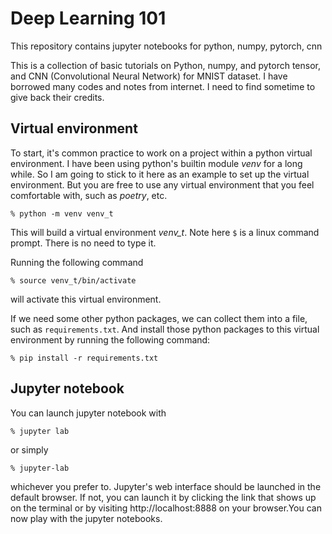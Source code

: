 # Deep Learning 101
This repository contains jupyter notebooks for python, numpy, pytorch, cnn

This is a collection of basic tutorials on Python, numpy, and pytorch tensor, and CNN (Convolutional Neural Network) for MNIST dataset. I have borrowed many codes and notes from internet. I need to find sometime to give back their credits.

## Virtual environment

To start, it's common practice to work on a project within a python virtual environment. I have been using python's builtin module *venv* for a long while. So I am going to stick to it here as an example to set up the virtual environment. But you are free to use any virtual environment that you feel comfortable with, such as *poetry*, etc. 
```
% python -m venv venv_t
```
This will build a virtual environment *venv_t*. Note here `$` is a linux command prompt. There is no need to type it. 

Running the following command
```
% source venv_t/bin/activate
```
will activate this virtual environment.

If we need some other python packages, we can collect them into a file, such as `requirements.txt`. And install those python packages to this virtual environment by running the following command:
```
% pip install -r requirements.txt
```

## Jupyter notebook
You can launch jupyter notebook with 
```
% jupyter lab
```
or simply
```
% jupyter-lab
```
whichever you prefer to. Jupyter's web interface should be launched in the default browser. If not, you can launch it by clicking the link that shows up on the terminal or by visiting http://localhost:8888 on your browser.You can now play with the jupyter notebooks.

